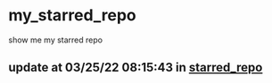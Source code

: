 # my_starred_repo
show me my starred repo

update at 03/25/22 08:15:43 in [starred_repo](./index.html)
---

